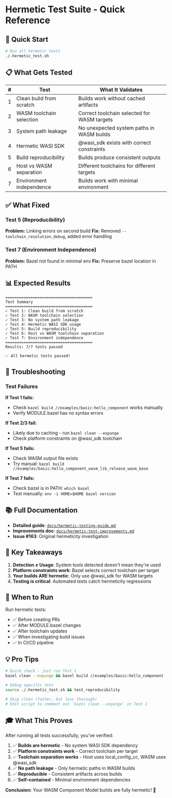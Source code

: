 # Hermetic Test Suite - Quick Reference

## 🚀 Quick Start

```bash
# Run all hermetic tests
./.hermetic_test.sh
```

## 📋 What Gets Tested

| # | Test | What It Validates |
|---|------|-------------------|
| 1 | Clean build from scratch | Builds work without cached artifacts |
| 2 | WASM toolchain selection | Correct toolchain selected for WASM targets |
| 3 | System path leakage | No unexpected system paths in WASM builds |
| 4 | Hermetic WASI SDK | @wasi_sdk exists with correct constraints |
| 5 | Build reproducibility | Builds produce consistent outputs |
| 6 | Host vs WASM separation | Different toolchains for different targets |
| 7 | Environment independence | Builds work with minimal environment |

## ✅ What Fixed

### Test 5 (Reproducibility)
**Problem:** Linking errors on second build
**Fix:** Removed `--toolchain_resolution_debug`, added error handling

### Test 7 (Environment Independence)
**Problem:** Bazel not found in minimal env
**Fix:** Preserve bazel location in PATH

## 📊 Expected Results

```
======================================
Test Summary
======================================
✓ Test 1: Clean build from scratch
✓ Test 2: WASM toolchain selection
✓ Test 3: No system path leakage
✓ Test 4: Hermetic WASI SDK usage
✓ Test 5: Build reproducibility
✓ Test 6: Host vs WASM toolchain separation
✓ Test 7: Environment independence
======================================
Results: 7/7 tests passed

✅ All hermetic tests passed!
```

## 🔧 Troubleshooting

### Test Failures

**If Test 1 fails:**
- Check `bazel build //examples/basic:hello_component` works manually
- Verify MODULE.bazel has no syntax errors

**If Test 2/3 fail:**
- Likely due to caching - run `bazel clean --expunge`
- Check platform constraints on @wasi_sdk toolchain

**If Test 5 fails:**
- Check WASM output file exists
- Try manual: `bazel build //examples/basic:hello_component_wasm_lib_release_wasm_base`

**If Test 7 fails:**
- Check bazel is in PATH: `which bazel`
- Test manually: `env -i HOME=$HOME bazel version`

## 📚 Full Documentation

- **Detailed guide**: [`docs/hermetic-testing-guide.md`](docs/hermetic-testing-guide.md)
- **Improvements doc**: [`docs/hermetic-test-improvements.md`](docs/hermetic-test-improvements.md)
- **Issue #163**: Original hermeticity investigation

## 🎯 Key Takeaways

1. **Detection ≠ Usage**: System tools detected doesn't mean they're used
2. **Platform constraints work**: Bazel selects correct toolchain per target
3. **Your builds ARE hermetic**: Only use @wasi_sdk for WASM targets
4. **Testing is critical**: Automated tests catch hermeticity regressions

## 🔄 When to Run

Run hermetic tests:
- ✅ Before creating PRs
- ✅ After MODULE.bazel changes
- ✅ After toolchain updates
- ✅ When investigating build issues
- ✅ In CI/CD pipeline

## 💡 Pro Tips

```bash
# Quick check - just run Test 1
bazel clean --expunge && bazel build //examples/basic:hello_component

# Debug specific test
source ./.hermetic_test.sh && test_reproducibility

# Skip clean (faster, but less thorough)
# Edit script to comment out `bazel clean --expunge` in Test 1
```

## 🎓 What This Proves

After running all tests successfully, you've verified:

1. ✅ **Builds are hermetic** - No system WASI SDK dependency
2. ✅ **Platform constraints work** - Correct toolchain per target
3. ✅ **Toolchain separation works** - Host uses local_config_cc, WASM uses @wasi_sdk
4. ✅ **No path leakage** - Only hermetic paths in WASM builds
5. ✅ **Reproducible** - Consistent artifacts across builds
6. ✅ **Self-contained** - Minimal environment dependencies

**Conclusion:** Your WASM Component Model builds are fully hermetic! 🎉
